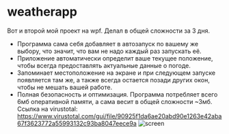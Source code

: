 # weatherapp

Вот и второй мой проект на wpf. Делал в общей сложности за 3 дня. 
- Программа сама себя добавляет в автозапуск по вашему же выбору, что значит, что вам не надо каждый раз запускать её. 
- Приложение автоматически определит ваше текущее положение, чтобы всегда предоставлять актуальные данные о погоде.
- Запоминает местоположение на экране и при следующем запуске появляется там же, а также всегда остается позади других окон, чтобы не мешать вашей работе.
- Полная безопасность и оптимизация. Программа потребляет всего 6мб оперативной памяти, а сама весит в общей сложности ~3мб.
Ссылка на virustotal: https://www.virustotal.com/gui/file/90925f1da6ae20abd90e1263e42aba67f3623772a55993132c93ba8047eece9a
![screen](https://github.com/alerthw/weatherapp/assets/131969223/e3fdf8f0-9c9c-4f46-8403-99a578ee171d)
